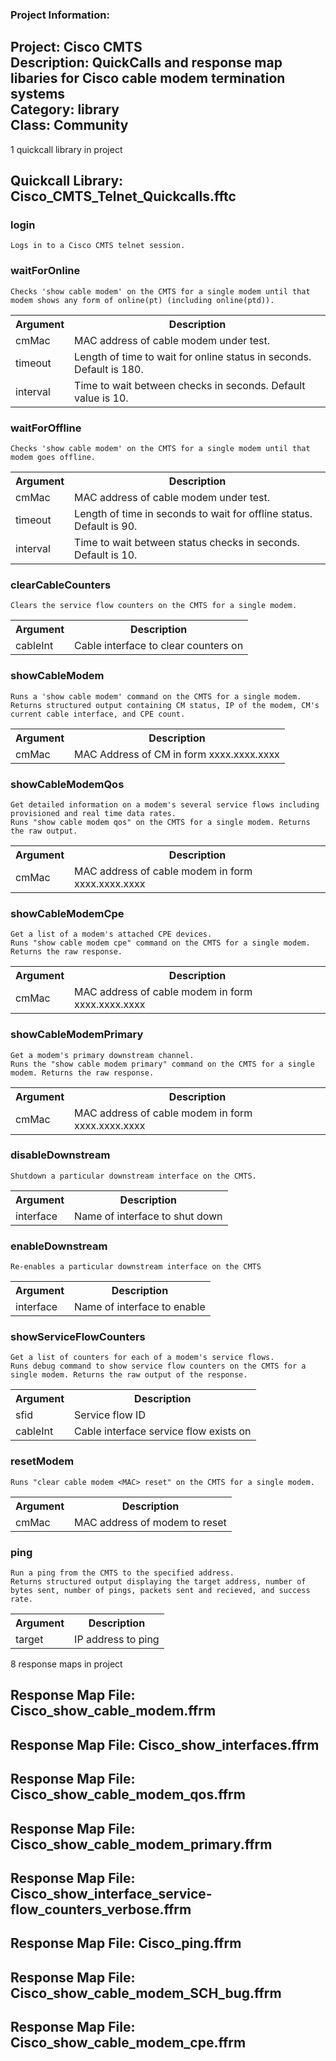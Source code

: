 ### Project Information:
Project: Cisco CMTS  
Description: QuickCalls and response map libaries for Cisco cable modem termination systems    
Category: library  
Class: Community
 ----
1 quickcall library in project
## Quickcall Library: Cisco_CMTS_Telnet_Quickcalls.fftc
### login
```
Logs in to a Cisco CMTS telnet session.
```

### waitForOnline
```
Checks 'show cable modem' on the CMTS for a single modem until that modem shows any form of online(pt) (including online(ptd)).
```

<table><tr><th>Argument</th><th>Description</th></tr>
<tr><td>cmMac</td><td>MAC address of cable modem under test. </tr></td>
<tr><td>timeout</td><td>Length of time to wait for online status in seconds. Default is 180. </tr></td>
<tr><td>interval</td><td>Time to wait between checks in seconds. Default value is 10.</tr></td></table>

### waitForOffline
```
Checks 'show cable modem' on the CMTS for a single modem until that modem goes offline.
```

<table><tr><th>Argument</th><th>Description</th></tr>
<tr><td>cmMac</td><td>MAC address of cable modem under test. </tr></td>
<tr><td>timeout</td><td>Length of time in seconds to wait for offline status. Default is 90.
</tr></td>
<tr><td>interval</td><td>Time to wait between status checks in seconds. Default is 10.</tr></td></table>

### clearCableCounters
```
Clears the service flow counters on the CMTS for a single modem. 
```

<table><tr><th>Argument</th><th>Description</th></tr>
<tr><td>cableInt</td><td>Cable interface to clear counters on</tr></td></table>

### showCableModem
```
Runs a 'show cable modem' command on the CMTS for a single modem. Returns structured output containing CM status, IP of the modem, CM's current cable interface, and CPE count. 
```

<table><tr><th>Argument</th><th>Description</th></tr>
<tr><td>cmMac</td><td>MAC Address of CM in form xxxx.xxxx.xxxx
</tr></td></table>

### showCableModemQos
```
Get detailed information on a modem's several service flows including provisioned and real time data rates.
Runs "show cable modem qos" on the CMTS for a single modem. Returns the raw output. 
```

<table><tr><th>Argument</th><th>Description</th></tr>
<tr><td>cmMac</td><td>MAC address of cable modem in form xxxx.xxxx.xxxx</tr></td></table>

### showCableModemCpe
```
Get a list of a modem's attached CPE devices.
Runs "show cable modem cpe" command on the CMTS for a single modem. Returns the raw response. 
```

<table><tr><th>Argument</th><th>Description</th></tr>
<tr><td>cmMac</td><td>MAC address of cable modem in form xxxx.xxxx.xxxx</tr></td></table>

### showCableModemPrimary
```
Get a modem's primary downstream channel.
Runs the "show cable modem primary" command on the CMTS for a single modem. Returns the raw response. 
```

<table><tr><th>Argument</th><th>Description</th></tr>
<tr><td>cmMac</td><td>MAC address of cable modem in form xxxx.xxxx.xxxx</tr></td></table>

### disableDownstream
```
Shutdown a particular downstream interface on the CMTS.
```

<table><tr><th>Argument</th><th>Description</th></tr>
<tr><td>interface</td><td>Name of interface to shut down</tr></td></table>

### enableDownstream
```
Re-enables a particular downstream interface on the CMTS
```

<table><tr><th>Argument</th><th>Description</th></tr>
<tr><td>interface</td><td>Name of interface to enable</tr></td></table>

### showServiceFlowCounters
```
Get a list of counters for each of a modem's service flows.
Runs debug command to show service flow counters on the CMTS for a single modem. Returns the raw output of the response.
```

<table><tr><th>Argument</th><th>Description</th></tr>
<tr><td>sfid</td><td>Service flow ID</tr></td>
<tr><td>cableInt</td><td>Cable interface service flow exists on</tr></td></table>

### resetModem
```
Runs "clear cable modem <MAC> reset" on the CMTS for a single modem. 
```

<table><tr><th>Argument</th><th>Description</th></tr>
<tr><td>cmMac</td><td>MAC address of modem to reset
</tr></td></table>

### ping
```
Run a ping from the CMTS to the specified address.
Returns structured output displaying the target address, number of bytes sent, number of pings, packets sent and recieved, and success rate. 
```

<table><tr><th>Argument</th><th>Description</th></tr>
<tr><td>target</td><td>IP address to ping
</tr></td></table>

8 response maps in project
## Response Map File: Cisco_show_cable_modem.ffrm
## Response Map File: Cisco_show_interfaces.ffrm
## Response Map File: Cisco_show_cable_modem_qos.ffrm
## Response Map File: Cisco_show_cable_modem_primary.ffrm
## Response Map File: Cisco_show_interface_service-flow_counters_verbose.ffrm
## Response Map File: Cisco_ping.ffrm
## Response Map File: Cisco_show_cable_modem_SCH_bug.ffrm
## Response Map File: Cisco_show_cable_modem_cpe.ffrm